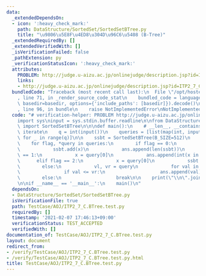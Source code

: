 ```yaml
---
data:
  _extendedDependsOn:
  - icon: ':heavy_check_mark:'
    path: DataStructure/SortedSet/SortedSetBTree.py
    title: "\u9806\u5E8F\u4ED8\u304D\u96C6\u5408 (B-Tree)"
  _extendedRequiredBy: []
  _extendedVerifiedWith: []
  _isVerificationFailed: false
  _pathExtension: py
  _verificationStatusIcon: ':heavy_check_mark:'
  attributes:
    PROBLEM: http://judge.u-aizu.ac.jp/onlinejudge/description.jsp?id=ITP2_7_C
    links:
    - http://judge.u-aizu.ac.jp/onlinejudge/description.jsp?id=ITP2_7_C
  bundledCode: "Traceback (most recent call last):\n  File \"/opt/hostedtoolcache/Python/3.10.5/x64/lib/python3.10/site-packages/onlinejudge_verify/documentation/build.py\"\
    , line 71, in _render_source_code_stat\n    bundled_code = language.bundle(stat.path,\
    \ basedir=basedir, options={'include_paths': [basedir]}).decode()\n  File \"/opt/hostedtoolcache/Python/3.10.5/x64/lib/python3.10/site-packages/onlinejudge_verify/languages/python.py\"\
    , line 96, in bundle\n    raise NotImplementedError\nNotImplementedError\n"
  code: "# verification-helper: PROBLEM http://judge.u-aizu.ac.jp/onlinejudge/description.jsp?id=ITP2_7_C\n\
    import sys\ninput = sys.stdin.buffer.readline\n\nfrom DataStructure.SortedSet.SortedSetBTree\
    \ import SortedSetBTree\n\n\ndef main():\n    # __len__, __contains__, add, remove,\
    \ iterate\n    q = int(input())\n    queries = [list(map(int, input().split()))\
    \ for _ in range(q)]\n\n    ssbt = SortedSetBTree(B_SIZE=512)\n    ans = []\n\
    \    for flag, *query in queries:\n        if flag == 0:\n            x = query[0]\n\
    \            ssbt.add(x)\n            ans.append(len(ssbt))\n        elif flag\
    \ == 1:\n            x = query[0]\n            ans.append(int(x in ssbt))\n  \
    \      elif flag == 2:\n            x = query[0]\n            ssbt.remove(x)\n\
    \        else:\n            vl, vr = query\n            for val in ssbt.iterate(vl):\n\
    \                if val <= vr:\n                    ans.append(val)\n        \
    \        else:\n                    break\n\n    print(\"\\n\".join(map(str, ans)))\n\
    \n\nif __name__ == '__main__':\n    main()\n"
  dependsOn:
  - DataStructure/SortedSet/SortedSetBTree.py
  isVerificationFile: true
  path: TestCase/AOJ/ITP2_7_C.BTree.test.py
  requiredBy: []
  timestamp: '2021-02-07 17:46:13+09:00'
  verificationStatus: TEST_ACCEPTED
  verifiedWith: []
documentation_of: TestCase/AOJ/ITP2_7_C.BTree.test.py
layout: document
redirect_from:
- /verify/TestCase/AOJ/ITP2_7_C.BTree.test.py
- /verify/TestCase/AOJ/ITP2_7_C.BTree.test.py.html
title: TestCase/AOJ/ITP2_7_C.BTree.test.py
---
```

